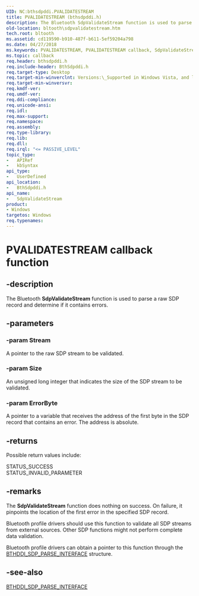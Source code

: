 ```yaml
---
UID: NC:bthsdpddi.PVALIDATESTREAM
title: PVALIDATESTREAM (bthsdpddi.h)
description: The Bluetooth SdpValidateStream function is used to parse a raw SDP record and determine if it contains errors.
old-location: bltooth\sdpvalidatestream.htm
tech.root: bltooth
ms.assetid: cd119590-b910-487f-b611-5ef59204a798
ms.date: 04/27/2018
ms.keywords: PVALIDATESTREAM, PVALIDATESTREAM callback, SdpValidateStream, SdpValidateStream callback function [Bluetooth Devices], bltooth.sdpvalidatestream, bth_funcs_1ba1d0ff-b873-4a38-8c5d-71e8afa35861.xml, bthsdpddi/SdpValidateStream
ms.topic: callback
req.header: bthsdpddi.h
req.include-header: BthSdpddi.h
req.target-type: Desktop
req.target-min-winverclnt: Versions:\_Supported in Windows Vista, and later.
req.target-min-winversvr: 
req.kmdf-ver: 
req.umdf-ver: 
req.ddi-compliance: 
req.unicode-ansi: 
req.idl: 
req.max-support: 
req.namespace: 
req.assembly: 
req.type-library: 
req.lib: 
req.dll: 
req.irql: "<= PASSIVE_LEVEL"
topic_type:
-	APIRef
-	kbSyntax
api_type:
-	UserDefined
api_location:
-	BthSdpddi.h
api_name:
-	SdpValidateStream
product:
- Windows
targetos: Windows
req.typenames: 
---
```


# PVALIDATESTREAM callback function


## -description


The Bluetooth 
  <b>SdpValidateStream</b> function is used to parse a raw SDP record and determine if it contains
  errors.


## -parameters




### -param Stream

A pointer to the raw SDP stream to be validated.


### -param Size

An unsigned long integer that indicates the size of the SDP stream to be validated.


### -param ErrorByte

A pointer to a variable that receives the address of the first byte in the SDP record that
     contains an error. The address is absolute.


## -returns



Possible return values include:


<dl>
<dt>STATUS_SUCCESS
      </dt>
<dt>STATUS_INVALID_PARAMETER</dt>
</dl>





## -remarks



The 
    <b>SdpValidateStream</b> function does nothing on success. On failure, it pinpoints the location of the
    first error in the specified SDP record.

Bluetooth profile drivers should use this function to validate all SDP streams from external sources.
    Other SDP functions might not perform complete data validation.

Bluetooth profile drivers can obtain a pointer to this function through the 
    <a href="https://msdn.microsoft.com/bb8a1dd5-8207-4034-993e-eed49dc0f9c4">
    BTHDDI_SDP_PARSE_INTERFACE</a> structure.




## -see-also




<a href="https://msdn.microsoft.com/library/windows/hardware/ff536636">BTHDDI_SDP_PARSE_INTERFACE</a>
 

 

